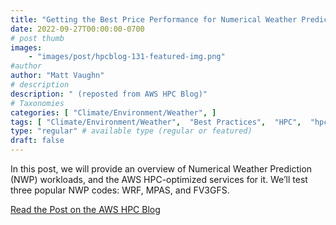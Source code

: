 ```yaml
---
title: "Getting the Best Price Performance for Numerical Weather Prediction Workloads on AWS"
date: 2022-09-27T00:00:00-0700
# post thumb
images:
    - "images/post/hpcblog-131-featured-img.png"
#author
author: "Matt Vaughn"
# description
description: " (reposted from AWS HPC Blog)"
# Taxonomies
categories: [ "Climate/Environment/Weather", ]
tags: [ "Climate/Environment/Weather",  "Best Practices",  "HPC",  "hpcblog", ]
type: "regular" # available type (regular or featured)
draft: false
---
```


In this post, we will provide an overview of Numerical Weather Prediction (NWP) workloads, and the AWS HPC-optimized services for it. We’ll test three popular NWP codes: WRF, MPAS, and FV3GFS.

<a href="{{ url }}" class="btn btn-primary btn-lg active" role="button" aria-pressed="true" style="margin-top: 8px;">Read the Post on the AWS HPC Blog</a>